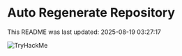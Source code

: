 # Auto Regenerate Repository

This README was last updated: 2025-08-19 03:27:17

 ![TryHackMe](https://tryhackme.com/badge/533634)
